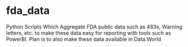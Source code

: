 # fda_data
Python Scripts Which Aggregate FDA public data such as 483s, Warning letters, etc. to make these data easy for reporting with tools such as PowerBI.  Plan is to also make these data available in Data.World
